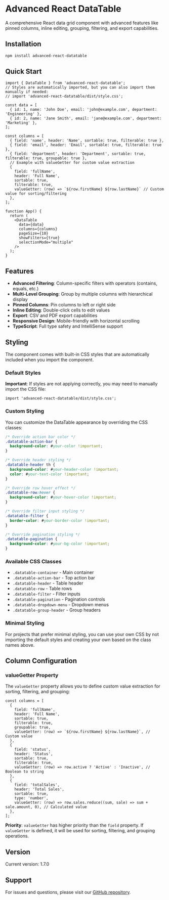 # Advanced React DataTable

A comprehensive React data grid component with advanced features like pinned columns, inline editing, grouping, filtering, and export capabilities.

## Installation

```bash
npm install advanced-react-datatable
```

## Quick Start

```tsx
import { DataTable } from 'advanced-react-datatable';
// Styles are automatically imported, but you can also import them manually if needed:
// import 'advanced-react-datatable/dist/style.css';

const data = [
  { id: 1, name: 'John Doe', email: 'john@example.com', department: 'Engineering' },
  { id: 2, name: 'Jane Smith', email: 'jane@example.com', department: 'Marketing' },
];

const columns = [
  { field: 'name', header: 'Name', sortable: true, filterable: true },
  { field: 'email', header: 'Email', sortable: true, filterable: true },
  { field: 'department', header: 'Department', sortable: true, filterable: true, groupable: true },
  // Example with valueGetter for custom value extraction
  { 
    field: 'fullName', 
    header: 'Full Name', 
    sortable: true, 
    filterable: true,
    valueGetter: (row) => `${row.firstName} ${row.lastName}` // Custom value for sorting/filtering
  },
];

function App() {
  return (
    <DataTable
      data={data}
      columns={columns}
      pageSize={10}
      showFilters={true}
      selectionMode="multiple"
    />
  );
}
```

## Features

- **Advanced Filtering**: Column-specific filters with operators (contains, equals, etc.)
- **Multi-Level Grouping**: Group by multiple columns with hierarchical display
- **Pinned Columns**: Pin columns to left or right side
- **Inline Editing**: Double-click cells to edit values
- **Export**: CSV and PDF export capabilities
- **Responsive Design**: Mobile-friendly with horizontal scrolling
- **TypeScript**: Full type safety and IntelliSense support

## Styling

The component comes with built-in CSS styles that are automatically included when you import the component.

### Default Styles

**Important**: If styles are not applying correctly, you may need to manually import the CSS file:

```tsx
import 'advanced-react-datatable/dist/style.css';
```

### Custom Styling

You can customize the DataTable appearance by overriding the CSS classes:

```css
/* Override action bar color */
.datatable-action-bar {
  background-color: #your-color !important;
}

/* Override header styling */
.datatable-header th {
  background-color: #your-header-color !important;
  color: #your-text-color !important;
}

/* Override row hover effect */
.datatable-row:hover {
  background-color: #your-hover-color !important;
}

/* Override filter input styling */
.datatable-filter {
  border-color: #your-border-color !important;
}

/* Override pagination styling */
.datatable-pagination {
  background-color: #your-bg-color !important;
}
```

### Available CSS Classes

- `.datatable-container` - Main container
- `.datatable-action-bar` - Top action bar
- `.datatable-header` - Table header
- `.datatable-row` - Table rows
- `.datatable-filter` - Filter inputs
- `.datatable-pagination` - Pagination controls
- `.datatable-dropdown-menu` - Dropdown menus
- `.datatable-group-header` - Group headers

### Minimal Styling

For projects that prefer minimal styling, you can use your own CSS by not importing the default styles and creating your own based on the class names above.

## Column Configuration

### valueGetter Property

The `valueGetter` property allows you to define custom value extraction for sorting, filtering, and grouping:

```tsx
const columns = [
  {
    field: 'fullName',
    header: 'Full Name',
    sortable: true,
    filterable: true,
    groupable: true,
    valueGetter: (row) => `${row.firstName} ${row.lastName}`, // Custom value
  },
  {
    field: 'status',
    header: 'Status',
    sortable: true,
    filterable: true,
    valueGetter: (row) => row.active ? 'Active' : 'Inactive', // Boolean to string
  },
  {
    field: 'totalSales',
    header: 'Total Sales',
    sortable: true,
    type: 'number',
    valueGetter: (row) => row.sales.reduce((sum, sale) => sum + sale.amount, 0), // Calculated value
  },
];
```

**Priority**: `valueGetter` has higher priority than the `field` property. If `valueGetter` is defined, it will be used for sorting, filtering, and grouping operations.

## Version

Current version: 1.7.0

## Support

For issues and questions, please visit our [GitHub repository](https://github.com/denishuk/dataGrid).